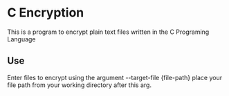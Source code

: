 # C Encryption

This is a program to encrypt plain text files written in the C Programing Language

## Use
    
Enter files to encrypt using the argument 
    --target-file {file-path}
place your file path from your working directory after this arg.

